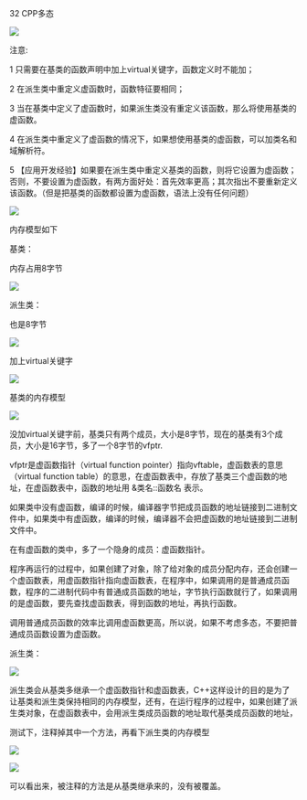 32 CPP多态

![](https://gitee.com/hxc8/images2/raw/master/img/202407172221276.jpg)

注意:

1 只需要在基类的函数声明中加上virtual关键字，函数定义时不能加；

2 在派生类中重定义虚函数时，函数特征要相同；

3 当在基类中定义了虚函数时，如果派生类没有重定义该函数，那么将使用基类的虚函数。

4 在派生类中重定义了虚函数的情况下，如果想使用基类的虚函数，可以加类名和域解析符。

5 【应用开发经验】如果要在派生类中重定义基类的函数，则将它设置为虚函数；否则，不要设置为虚函数，有两方面好处：首先效率更高；其次指出不要重新定义该函数。（但是把基类的函数都设置为虚函数，语法上没有任何问题）

![](https://gitee.com/hxc8/images2/raw/master/img/202407172221229.jpg)

内存模型如下

基类：

内存占用8字节

![](https://gitee.com/hxc8/images2/raw/master/img/202407172221165.jpg)

派生类：

也是8字节

![](https://gitee.com/hxc8/images2/raw/master/img/202407172221442.jpg)

加上virtual关键字

![](https://gitee.com/hxc8/images2/raw/master/img/202407172221071.jpg)

基类的内存模型

![](https://gitee.com/hxc8/images2/raw/master/img/202407172221747.jpg)

没加virtual关键字前，基类只有两个成员，大小是8字节，现在的基类有3个成员，大小是16字节，多了一个8字节的vfptr.

vfptr是虚函数指针（virtual function pointer）指向vftable，虚函数表的意思（virtual function table）的意思，在虚函数表中，存放了基类三个虚函数的地址，在虚函数表中，函数的地址用  &类名::函数名 表示。

如果类中没有虚函数，编译的时候，编译器字节把成员函数的地址链接到二进制文件中，如果类中有虚函数，编译的时候，编译器不会把虚函数的地址链接到二进制文件中。

在有虚函数的类中，多了一个隐身的成员：虚函数指针。

程序再运行的过程中，如果创建了对象，除了给对象的成员分配内存，还会创建一个虚函数表，用虚函数指针指向虚函数表，在程序中，如果调用的是普通成员函数，程序的二进制代码中有普通成员函数的地址，字节执行函数就行了，如果调用的是虚函数，要先查找虚函数表，得到函数的地址，再执行函数。

调用普通成员函数的效率比调用虚函数更高，所以说，如果不考虑多态，不要把普通成员函数设置为虚函数。

派生类：

![](https://gitee.com/hxc8/images2/raw/master/img/202407172221980.jpg)

派生类会从基类多继承一个虚函数指针和虚函数表，C++这样设计的目的是为了让基类和派生类保持相同的内存模型，还有，在运行程序的过程中，如果创建了派生类对象，在虚函数表中，会用派生类成员函数的地址取代基类成员函数的地址，

测试下，注释掉其中一个方法，再看下派生类的内存模型

![](https://gitee.com/hxc8/images2/raw/master/img/202407172221062.jpg)

![](https://gitee.com/hxc8/images2/raw/master/img/202407172221627.jpg)

可以看出来，被注释的方法是从基类继承来的，没有被覆盖。

 
